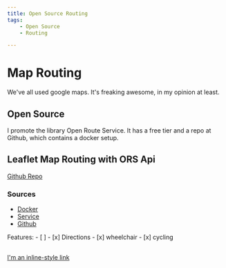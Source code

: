 ```yaml
---
title: Open Source Routing
tags: 
    - Open Source
    - Routing

---
```


# Map Routing 
We've all used google maps. It's freaking awesome, in my opinion at least. 

## Open Source 
I promote the library Open Route Service. It has a free tier and a repo at Github, which contains a docker setup.

## Leaflet Map Routing with ORS Api
[Github Repo](https://github.com/BKeanu1989/open-routing)

### Sources
- [Docker](https://www.youtube.com/watch?v=VQXlbqKArFk&list=PLZt48JdgNiJFCMgxT-xR3zkIy9x2NJKqF&index=1) 
- [Service](https://openrouteservice.org/)
- [Github](https://github.com/GIScience/openrouteservice)


Features:
    - [ ]
    - [x] Directions
        - [x] wheelchair
        - [x] cycling

##
[I'm an inline-style link](https://www.google.com)